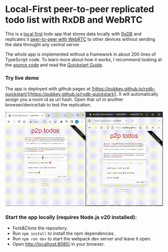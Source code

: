 # Local-First peer-to-peer replicated todo list with RxDB and WebRTC

This is a [local first](https://rxdb.info/offline-first.html) todo app that stores data locally with [RxDB](https://rxdb.info/) and replicates it [peer-to-peer with WebRTC](https://rxdb.info/replication-p2p.html) to other devices without sending the data throught any central server.

The whole app is implemented without a framework in about 200 lines of TypeScript code. To learn more about how it works, I recommend looking at the [source code](./src/index.ts) and read the [Quickstart Guide](https://rxdb.info/quickstart.html).

### Try live demo

The app is deployed with github pages at [https://pubkey.github.io/rxdb-quickstart/](https://pubkey.github.io/rxdb-quickstart/). It will automatically assign you a room id as url hash. Open that url in another browser/device/tab to test the replication.

![p2p-todo-demo](./files/p2p-todo-demo.gif)

### Start the app locally (requires Node.js v20 installed):

- Fork&Clone the repository.
- Run `npm install` to install the npm dependencies.
- Run `npm run dev` to start the webpack dev server and leave it open.
- Open [http://localhost:8080/](http://localhost:8080/) in your browser.

